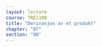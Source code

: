 ```yaml
---
layout: lecture
course: TRE1100
title: "Derivasjon av et produkt"
chapter: "07"
section: "08"
---
```

